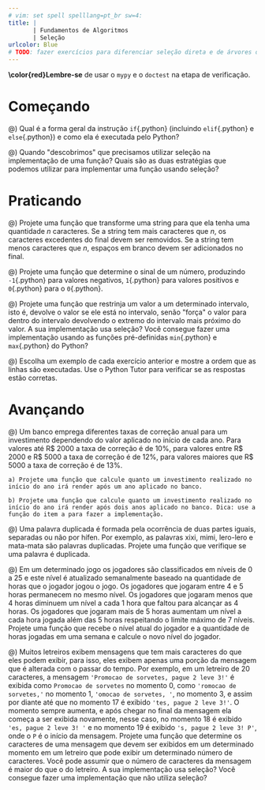 ```yaml
---
# vim: set spell spelllang=pt_br sw=4:
title: |
       | Fundamentos de Algoritmos
       | Seleção
urlcolor: Blue
# TODO: fazer exercícios para diferenciar seleção direta e de árvores de seleção
---
```


**\color{red}Lembre-se** de usar o `mypy` e o `doctest` na etapa de verificação.


# Começando

@) Qual é a forma geral da instrução `if`{.python} (incluindo `elif`{.python} e `else`{.python}) e como ela é executada pelo Python?

@) Quando "descobrimos" que precisamos utilizar seleção na implementação de uma função? Quais são as duas estratégias que podemos utilizar para implementar uma função usando seleção?


# Praticando

@) Projete uma função que transforme uma string para que ela tenha uma quantidade $n$ caracteres. Se a string tem mais caracteres que $n$, os caracteres excedentes do final devem ser removidos. Se a string tem menos caracteres que $n$, espaços em branco devem ser adicionados no final.

@) Projete uma função que determine o sinal de um número, produzindo `-1`{.python} para valores negativos, `1`{.python} para valores positivos e `0`{.python} para o `0`{.python}.

@) Projete uma função que restrinja um valor a um determinado intervalo, isto é, devolve o valor se ele está no intervalo, senão "força" o valor para dentro do intervalo devolvendo o extremo do intervalo mais próximo do valor. A sua implementação usa seleção? Você consegue fazer uma implementação usando as funções pré-definidas `min`{.python} e `max`{.python} do Python?

@) Escolha um exemplo de cada exercício anterior e mostre a ordem que as linhas são executadas. Use o Python Tutor para verificar se as respostas estão corretas.


# Avançando

@) Um banco emprega diferentes taxas de correção anual para um investimento dependendo do valor aplicado no início de cada ano. Para valores até R$ 2000 a taxa de correção é de 10%, para valores entre R$ 2000 e R$ 5000 a taxa de correção é de 12%, para valores maiores que R$ 5000 a taxa de correção é de 13%.

    a) Projete uma função que calcule quanto um investimento realizado no início do ano irá render após um ano aplicado no banco.

    b) Projete uma função que calcule quanto um investimento realizado no início do ano irá render após dois anos aplicado no banco. Dica: use a função do item a para fazer a implementação.


@) Uma palavra duplicada é formada pela ocorrência de duas partes iguais, separadas ou não por hífen. Por exemplo, as palavras xixi, mimi, lero-lero e mata-mata são palavras duplicadas. Projete uma função que verifique se uma palavra é duplicada.

@) Em um determinado jogo os jogadores são classificados em níveis de 0 a 25 e este nível é atualizado semanalmente baseado na quantidade de horas que o jogador jogou o jogo. Os jogadores que jogaram entre 4 e 5 horas permanecem no mesmo nível. Os jogadores que jogaram menos que 4 horas diminuem um nível a cada 1 hora que faltou para alcançar as 4 horas. Os jogadores que jogaram mais de 5 horas aumentam um nível a cada hora jogada além das 5 horas respeitando o limite máximo de 7 níveis. Projete uma função que recebe o nível atual do jogador e a quantidade de horas jogadas em uma semana e calcule o novo nível do jogador.

@) Muitos letreiros exibem mensagens que tem mais caracteres do que eles podem exibir, para isso, eles exibem apenas uma porção da mensagem que é alterada com o passar do tempo. Por exemplo, em um letreiro de 20 caracteres, a mensagem `'Promocao de sorvetes, pague 2 leve 3!'` é exibida como `Promocao de sorvetes` no momento 0, como `'romocao de sorvetes,'` no momento 1, `'omocao de sorvetes, '`, no momento 3, e assim por diante até que no momento 17 é exibido `'tes, pague 2 leve 3!'`. O momento sempre aumenta, e após chegar no final da mensagem ela começa a ser exibida novamente, nesse caso, no momento 18 é exibido `'es, pague 2 leve 3! '` e no momento 19 é exibido `'s, pague 2 leve 3! P'`, onde o `P` é o início da mensagem. Projete uma função que determine os caracteres de uma mensagem que devem ser exibidos em um determinado momento em um letreiro que pode exibir um determinado número de caracteres. Você pode assumir que o número de caracteres da mensagem é maior do que o do letreiro. A sua implementação usa seleção? Você consegue fazer uma implementação que não utiliza seleção?
